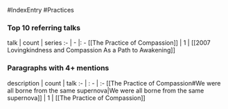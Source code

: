 #IndexEntry #Practices

### Top 10 referring talks
talk | count | series
:- | - |: -
[[The Practice of Compassion]] | 1 | [[2007 Lovingkindness and Compassion As a Path to Awakening]]

### Paragraphs with 4+ mentions
description | count | talk
:- | : - | :-
[[The Practice of Compassion#We were all borne from the same supernova\|We were all borne from the same supernova]] | 1 | [[The Practice of Compassion]]

